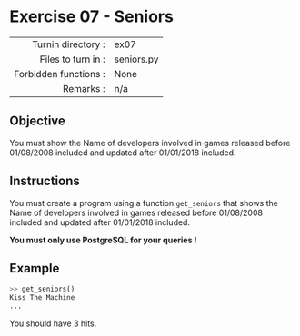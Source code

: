 # Exercise 07 - Seniors

|                         |                    |
| -----------------------:| ------------------ |
|   Turnin directory :    |  ex07              |
|   Files to turn in :    |  seniors.py        |
|   Forbidden functions : |  None              |
|   Remarks :             |  n/a               |

## Objective

You must show the Name of developers involved in games released before 01/08/2008 included and updated after 01/01/2018 included.

## Instructions

You must create a program using a function `get_seniors` that shows the Name of developers involved in games released before 01/08/2008 included and updated after 01/01/2018 included.

**You must only use PostgreSQL for your queries !**


## Example

```python
>> get_seniors()
Kiss The Machine
...
```

You should have 3 hits.